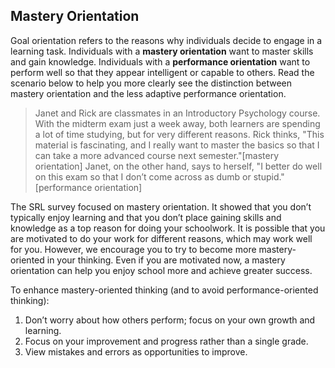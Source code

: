 ## Mastery Orientation

Goal orientation refers to the reasons why individuals decide to engage in a learning task.  Individuals with a **mastery orientation** want to master skills and gain knowledge. Individuals with a **performance orientation** want to perform well so that they appear intelligent or capable to others. Read the scenario below to help you more clearly see the distinction between mastery orientation and the less adaptive performance orientation.

> Janet and Rick are classmates in an Introductory Psychology course. With the midterm exam just a week away, both learners are spending a lot of time studying, but for very different reasons. Rick thinks, "This material is fascinating, and I really want to master the basics so that I can take a more advanced course next semester."[mastery orientation] Janet, on the other hand, says to herself, "I better do well on this exam so that I don’t come across as dumb or stupid." [performance orientation]

The SRL survey focused on mastery orientation. It showed that you don’t typically enjoy learning and that you don’t place gaining skills and knowledge as a top reason for doing your schoolwork. It is possible that you are motivated to do your work for different reasons, which may work well for you. However, we encourage you to try to become more mastery-oriented in your thinking. Even if you are motivated now, a mastery orientation can help you enjoy school more and achieve greater success.

To enhance mastery-oriented thinking (and to avoid performance-oriented thinking): 

1.	Don’t worry about how others perform; focus on your own growth and learning. 
2.	Focus on your improvement and progress rather than a single grade.
3.	View mistakes and errors as opportunities to improve.
